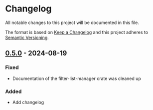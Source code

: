 # Changelog

All notable changes to this project will be documented in this file.

The format is based on [Keep a Changelog](https://keepachangelog.com/en/1.0.0/)
and this project adheres to [Semantic Versioning](https://semver.org/spec/v2.0.0.html).

## [0.5.0] - 2024-08-19

[0.5.0]: https://github.com/AdguardTeam/FilterListManager.git/releases/tag/0.5.0

### Fixed

- Documentation of the filter-list-manager crate was cleaned up

### Added

- Add changelog